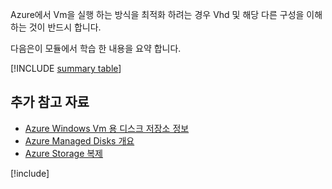 Azure에서 Vm을 실행 하는 방식을 최적화 하려는 경우 Vhd 및 해당 다른 구성을 이해 하는 것이 반드시 합니다.

다음은이 모듈에서 학습 한 내용을 요약 합니다.

[!INCLUDE [summary table](./summary-table.md)]

## <a name="further-reading"></a>추가 참고 자료

- [Azure Windows Vm 용 디스크 저장소 정보](https://docs.microsoft.com/azure/virtual-machines/windows/about-disks-and-vhds)
- [Azure Managed Disks 개요](https://docs.microsoft.com/azure/virtual-machines/windows/managed-disks-overview)
- [Azure Storage 복제](https://docs.microsoft.com/azure/storage/common/storage-redundancy)

[!include[](../../../includes/azure-sandbox-cleanup.md)]